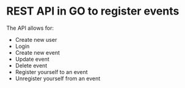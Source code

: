 # REST API in GO to register events
The API allows for:
- Create new user
- Login
- Create new event
- Update event
- Delete event
- Register yourself to an event
- Unregister yourself from an event
